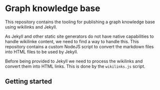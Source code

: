 # Graph knowledge base

This repository contains the tooling for publishing a graph knowledge base using wikilinks and Jekyll.

As Jekyll and other static site generators do not have native capabilities to handle wikilinke content, we need to find a way to handle this. This repository contains a custom NodeJS script to convert the markdown files into HTML files to be used by Jekyll.

Before being provided to Jekyll we need to process the wikilinks and convert them into HTML links. This is done by the `wikilinks.js` script.

## Getting started

